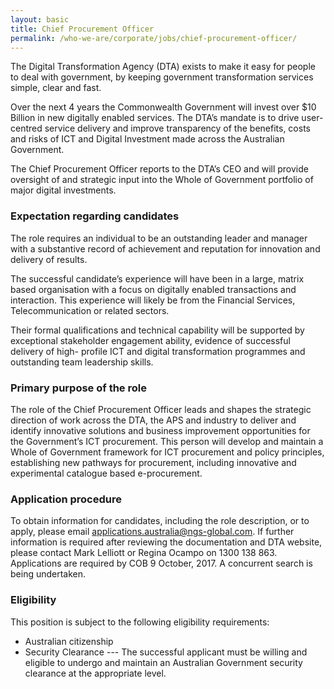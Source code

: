 ```yaml
---
layout: basic
title: Chief Procurement Officer
permalink: /who-we-are/corporate/jobs/chief-procurement-officer/
---
```


The Digital Transformation Agency (DTA) exists to make it easy for people to deal with government, by keeping government transformation services simple, clear and fast. 

Over the next 4 years the Commonwealth Government will invest over $10 Billion in new digitally enabled services. The DTA’s mandate is to drive user-centred service delivery and improve transparency of the benefits, costs and risks of ICT and Digital Investment made across the Australian Government. 

The Chief Procurement Officer reports to the DTA’s CEO and will provide oversight of and strategic input into the Whole of Government portfolio of major digital investments.

### Expectation regarding candidates

The role requires an individual to be an outstanding leader and manager with a substantive record of achievement and reputation for innovation and delivery of results.

The successful candidate’s experience will have been in a large, matrix based organisation with a focus on digitally enabled transactions and interaction. This experience will likely be from the Financial Services, Telecommunication or related sectors. 

Their formal qualifications and technical capability will be supported by exceptional stakeholder engagement ability, evidence of successful delivery of high- profile ICT and digital transformation programmes and outstanding team leadership skills.  

### Primary purpose of the role

The role of the Chief Procurement Officer leads and shapes the strategic direction of work across the DTA, the APS and industry to deliver and identify innovative solutions and business improvement opportunities for the Government’s ICT procurement. This person will develop and maintain a Whole of Government framework for ICT procurement and policy principles, establishing new pathways for procurement, including innovative and experimental catalogue based e-procurement.

### Application procedure

To obtain information for candidates, including the role description, or to apply, please email [applications.australia@ngs-global.com](mailto:applications.australia@ngs-global.com). If further information is required after reviewing the documentation and DTA website, please contact Mark Lelliott or Regina Ocampo on 1300 138 863. Applications are required by COB 9 October, 2017. A concurrent search is being undertaken.

### Eligibility

This position is subject to the following eligibility requirements:

- Australian citizenship
- Security Clearance --- The successful applicant must be willing and eligible to undergo and maintain an Australian Government security clearance at the appropriate level. 
